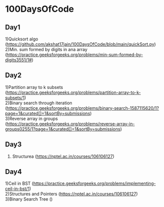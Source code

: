 # 100DaysOfCode

## Day1
1)Quicksort algo (https://github.com/akshat17jain/100DaysOfCode/blob/main/quickSort.py) </br>
2)Min. sum formed by digits in ana array (https://practice.geeksforgeeks.org/problems/min-sum-formed-by-digits3551/1#)</br>

## Day2
1)Partition array to k subsets (https://practice.geeksforgeeks.org/problems/partition-array-to-k-subsets/1) </br>
2)Binary search through iteration (https://practice.geeksforgeeks.org/problems/binary-search-1587115620/1?page=1&curated[]=1&sortBy=submissions) </br>
3)Reverse array in groups (https://practice.geeksforgeeks.org/problems/reverse-array-in-groups0255/1?page=1&curated[]=1&sortBy=submissions)

## Day3
1) Structurea (https://nptel.ac.in/courses/106106127) </br>

## Day4
1)Ceil in BST (https://practice.geeksforgeeks.org/problems/implementing-ceil-in-bst/1) </br>
2)Structures and Pointers (https://nptel.ac.in/courses/106106127) </br>
3)Binary Search Tree ()
